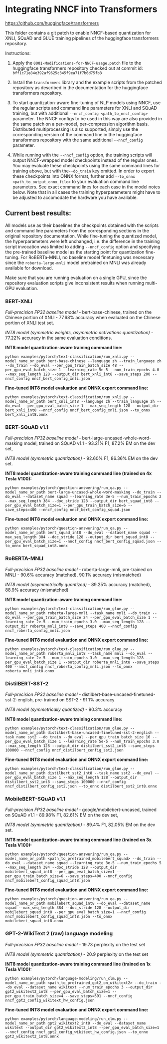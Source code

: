 # Integrating NNCF into Transformers
https://github.com/huggingface/transformers

This folder contains a git patch to enable NNCF-based quantization for XNLI, SQuAD and GLUE training pipelines of the huggingface transformers repository. 

Instructions:
1. Apply the `0001-Modifications-for-NNCF-usage.patch` file to the huggingface transformers repository checked out at commit id: `bff1c71e84e392af9625c345f9ea71f7b6d75fb3`

2. Install the `transformers` library and the example scripts from the patched repository as described in the documentation for the huggingface transformers repository.

3. To start quantization-aware fine-tuning of NLP models using NNCF, use the regular scripts and command line parameters for XNLI and SQuAD training, but with additional `--nncf_config <path_to_nncf_config>` parameter.
The NNCF configs to be used in this way are also provided in the same patch on a per-model, per-compression algorithm basis.
Distributed multiprocessing is also supported, simply use the corresponding version of the command line in the huggingface transformers repository with the same additional `--nncf_config` parameter.



4. While running with the `--nncf_config` option, the training scripts will output NNCF-wrapped model checkpoints instead of the regular ones. You may evaluate these checkpoints using the same command lines for training above, but with the`--do_train` key omitted. In order to export these checkpoints into ONNX format, further add `--to_onnx <path_to_output_onnx_file>` to your evaluation command line parameters.
See exact command lines for each case in the model notes below.
Note that in all cases the training hyperparameters might have to be adjusted to accomodate the hardware you have available.

## Current best results:

All models use as their baselines the checkpoints obtained with the scripts and command line parameters from the corresponding sections in the original repository documentation. While fine-tuning the quantized model, the hyperparameters were left unchanged, i.e. the difference in the training script invocation was limited to adding `--nncf_config` option and specifying the pre-trained baseline model as the starting point for quantization fine-tuning. For RoBERTa-MNLI, no baseline model finetuning was necessary since the `roberta-large-mnli` model pretrained on MNLI was already available for download.

Make sure that you are running evaluation on a single GPU, since the repository evaluation scripts give inconsistent results when running multi-GPU evaluation.

### BERT-XNLI

_Full-precision FP32 baseline model_ - bert-base-chinese, trained on the Chinese portion of XNLI - 77.68% accuracy when evaluated on the Chinese portion of XNLI test set.

_INT8 model (symmetric weights, asymmetric activations quantization)_ - 77.22% accuracy in the same evaluation conditions.

**INT8 model quantization-aware training command line:**

`python examples/pytorch/text-classification/run_xnli.py --model_name_or_path bert-base-chinese --language zh --train_language zh --do_train --do_eval --per_gpu_train_batch_size 48 --per_gpu_eval_batch_size 1 --learning_rate 5e-5 --num_train_epochs 4.0 --max_seq_length 128 --output_dir bert_xnli_int8 --save_steps 200 --nncf_config nncf_bert_config_xnli.json`

**Fine-tuned INT8 model evaluation and ONNX export command line:**

`python examples/pytorch/text-classification/run_xnli.py --model_name_or_path bert_xnli_int8 --language zh --train_language zh --do_eval --per_gpu_eval_batch_size 1 --max_seq_length 128 --output_dir bert_xnli_int8 --nncf_config nncf_bert_config_xnli.json --to_onnx bert_xnli_int8.onnx`


### BERT-SQuAD v1.1

_Full-precision FP32 baseline model_ - bert-large-uncased-whole-word-masking model, trained on SQuAD v1.1 - 93.21% F1, 87.2% EM on the dev set,

_INT8 model (symmetric quantization)_ - 92.60% F1, 86.36% EM on the dev set.

**INT8 model quantization-aware training command line (trained on 4x Tesla V100):**

`python examples/pytorch/question-answering/run_qa.py --model_name_or_path bert-large-uncased-whole-word-masking --do_train --do_eval --dataset_name squad --learning_rate 3e-5 --num_train_epochs 2 --max_seq_length 384 --doc_stride 128 --output_dir bert_squad_int8 --per_gpu_eval_batch_size=1 --per_gpu_train_batch_size=6 --save_steps=400 --nncf_config nncf_bert_config_squad.json`


**Fine-tuned INT8 model evaluation and ONNX export command line:**

`python examples/pytorch/question-answering/run_qa.py --model_name_or_path bert_squad_int8 --do_eval --dataset_name squad --max_seq_length 384 --doc_stride 128 --output_dir bert_squad_int8 --per_gpu_eval_batch_size=1 --nncf_config nncf_bert_config_squad.json --to_onnx bert_squad_int8.onnx`

### RoBERTA-MNLI

_Full-precision FP32 baseline model_ - roberta-large-mnli, pre-trained on MNLI - 90.6% accuracy (matched), 90.1% accuracy (mismatched)

_INT8 model (asymmetrically quantized)_ - 89.25% accuracy (matched), 88.9% accuracy (mismatched)

**INT8 model quantization-aware training command line:**

`python examples/pytorch/text-classification/run_glue.py --model_name_or_path roberta-large-mnli --task_name mnli --do_train --do_eval --per_gpu_train_batch_size 24 --per_gpu_eval_batch_size 1 --learning_rate 2e-5 --num_train_epochs 3.0 --max_seq_length 128 --output_dir roberta_mnli_int8 --save_steps 400 --nncf_config nncf_roberta_config_mnli.json`


**Fine-tuned INT8 model evaluation and ONNX export command line:**

`python examples/pytorch/text-classification/run_glue.py --model_name_or_path roberta_mnli_int8 --task_name mnli --do_eval --learning_rate 2e-5 --num_train_epochs 3.0 --max_seq_length 128 --per_gpu_eval_batch_size 1 --output_dir roberta_mnli_int8 --save_steps 400 --nncf_config nncf_roberta_config_mnli.json --to_onnx roberta_mnli_int8.onnx`


### DistilBERT-SST-2

_Full-precision FP32 baseline model_ - distilbert-base-uncased-finetuned-sst-2-english, pre-trained on SST-2 - 91.1% accuracy

_INT8 model (symmetrically quantized)_ - 90.3% accuracy

**INT8 model quantization-aware training command line:**

`python examples/pytorch/text-classification/run_glue.py --model_name_or_path distilbert-base-uncased-finetuned-sst-2-english --task_name sst2 --do_train --do_eval --per_gpu_train_batch_size 16 --per_gpu_eval_batch_size 1 --learning_rate 5e-5 --num_train_epochs 3.0 --max_seq_length 128 --output_dir distilbert_sst2_int8 --save_steps 100000 --nncf_config nncf_distilbert_config_sst2.json`


**Fine-tuned INT8 model evaluation and ONNX export command line:**

`python examples/pytorch/text-classification/run_glue.py --model_name_or_path distilbert_sst2_int8 --task_name sst2 --do_eval --per_gpu_eval_batch_size 1 --max_seq_length 128 --output_dir distilbert_sst2_int8 --save_steps 100000 --nncf_config nncf_distilbert_config_sst2.json --to_onnx distilbert_sst2_int8.onnx`


### MobileBERT-SQuAD v1.1

_Full-precision FP32 baseline model_ - google/mobilebert-uncased, trained on SQuAD v1.1 - 89.98% F1, 82.61% EM on the dev set,

_INT8 model (symmetric quantization)_ - 89.4% F1, 82.05% EM on the dev set.

**INT8 model quantization-aware training command line (trained on 3x Tesla V100):**

`python examples/pytorch/question-answering/run_qa.py --model_name_or_path <path_to_pretrained_mobilebert_squad> --do_train --do_eval --dataset_name squad --learning_rate 3e-5 --num_train_epochs 5 --max_seq_length 384 --doc_stride 128 --output_dir mobilebert_squad_int8 --per_gpu_eval_batch_size=1 --per_gpu_train_batch_size=6 --save_steps=400 --nncf_config nncf_mobilebert_config_squad_int8.json`

**Fine-tuned INT8 model evaluation and ONNX export command line:**

`python examples/pytorch/question-answering/run_qa.py --model_name_or_path mobilebert_squad_int8 --do_eval --dataset_name squad --max_seq_length 384 --doc_stride 128 --output_dir mobilebert_squad_int8 --per_gpu_eval_batch_size=1 --nncf_config nncf_mobilebert_config_squad_int8.json --to_onnx mobilebert_squad_int8.onnx`

### GPT-2-WikiText 2 (raw) language modeling

_Full-precision FP32 baseline model_ - 19.73 perplexity on the test set

_INT8 model (symmetric quantization)_ - 20.9 perplexity on the test set


**INT8 model quantization-aware training command line (trained on 1x Tesla V100):**

`python examples/pytorch/language-modeling/run_clm.py --model_name_or_path <path_to_pretrained_gpt2_on_wikitext2> --do_train --do_eval --dataset_name wikitext --num_train_epochs 3 --output_dir gpt2_wikitext2_int8 --per_gpu_eval_batch_size=1 --per_gpu_train_batch_size=4 --save_steps=591 --nncf_config nncf_gpt2_config_wikitext_hw_config.json`

**Fine-tuned INT8 model evaluation and ONNX export command line:**

`python examples/pytorch/language-modeling/run_clm.py --model_name_or_path gpt2_wikitext2_int8 --do_eval --dataset_name wikitext --output_dir gpt2_wikitext2_int8 --per_gpu_eval_batch_size=1 --nncf_config nncf_gpt2_config_wikitext_hw_config.json --to_onnx gpt2_wikitext2_int8.onnx`

